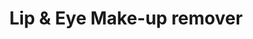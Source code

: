 ---
title: Lip & Eye Make-up remover
description:
image: /images/banner.jpg
shop_link: 'https://www.beauty-bar.se/partner/pipers-hudvard/?add-to-cart=1383'
info_link: 'https://www.beauty-bar.se/produkt/lip-eye-make-up-remover100ml-2/'
pris: '309:-'
category: rengöring
---